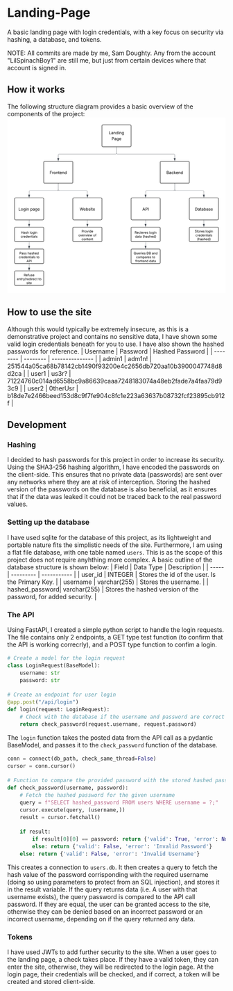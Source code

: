# Landing-Page
A basic landing page with login credentials, with a key focus on security via hashing, a database, and tokens.

NOTE: All commits are made by me, Sam Doughty. Any from the account "LilSpinachBoy1" are still me, but just from certain devices where that account is signed in.

## How it works
The following structure diagram provides a basic overview of the components of the project:
![Project structure diagram](https://github.com/SamDoughtyCodes/Landing-Page/blob/main/Super-Curricular%20Landing%20Page%20(1).png)

## How to use the site
Although this would typically be extremely insecure, as this is a demonstrative project and contains no sensitive data, I have shown some valid login credentials beneath for you to use. I have also shown the hashed passwords for reference.
| Username | Password | Hashed Password |
| -------- | -------- | --------------- |
| admin1   | adm1n!   | 251544a05ca68b78142cb1490f93200e4c2656db720aa10b3900047748d8d2ca |
| user1    | us3r?    | 71224760c014ad6558bc9a86639caaa7248183074a48eb2fade7a4faa79d93c9 |
| user2    | 0therUsr | b18de7e2466beed153d8c9f7fe904c8fc1e223a63637b08732fcf23895cb912f |

## Development
### Hashing
I decided to hash passwords for this project in order to increase its security. Using the SHA3-256 hashing algorithm, I have encoded the passwords on the client-side. This ensures that no private data (passwords) are sent over any networks where they are at risk of interception. Storing the hashed version of the passwords on the database is also beneficial, as it ensures that if the data was leaked it could not be traced back to the real password values.
### Setting up the database
I have used sqlite for the database of this project, as its lightweight and portable nature fits the simplistic needs of the site. Furthermore, I am using a flat file database, with one table named `users`. This is as the scope of this project does not require anyhthing more complex.
A basic outline of the database structure is shown below:
| Field | Data Type | Description |
| ----- | --------- | ----------- |
| user_id | INTEGER | Stores the id of the user. Is the Primary Key. |
| username | varchar(255) | Stores the username. |
| hashed_password| varchar(255) | Stores the hashed version of the password, for added security. |

### The API
Using FastAPI, I created a simple python script to handle the login requests. The file contains only 2 endpoints, a GET type test function (to confirm that the API is working correcrly), and a POST type function to confim a login.
```Python
# Create a model for the login request
class LoginRequest(BaseModel):
    username: str
    password: str

# Create an endpoint for user login
@app.post("/api/login")
def login(request: LoginRequest):
    # Check with the database if the username and password are correct
    return check_password(request.username, request.password)
```
The `login` function takes the posted data from the API call as a pydantic BaseModel, and passes it to the `check_password` function of the database.
```Python
conn = connect(db_path, check_same_thread=False)
cursor = conn.cursor()

# Function to compare the provided password with the stored hashed password for a user
def check_password(username, password):
    # Fetch the hashed password for the given username
    query = f"SELECT hashed_password FROM users WHERE username = ?;"
    cursor.execute(query, (username,))
    result = cursor.fetchall()

    if result:
        if result[0][0] == password: return {'valid': True, 'error': None}
        else: return {'valid': False, 'error': 'Invalid Password'}
    else: return {'valid': False, 'error': 'Invalid Username'}
```
This creates a connection to `users.db`. It then creates a query to fetch the hash value of the password corrisponding with the required username (doing so using parameters to protect from an SQL injection), and stores it in the result variable. If the query returns data (i.e. A user with that username exists), the query password is compared to the API call password. If they are equal, the user can be granted access to the site, otherwise they can be denied based on an incorrect password or an incorrect username, depending on if the query returned any data.

### Tokens
I have used JWTs to add further security to the site. When a user goes to the landing page, a check takes place. If they have a valid token, they can enter the site, otherwise, they will be redirected to the login page. At the login page, their credentials will be checked, and if correct, a token will be created and stored client-side.

